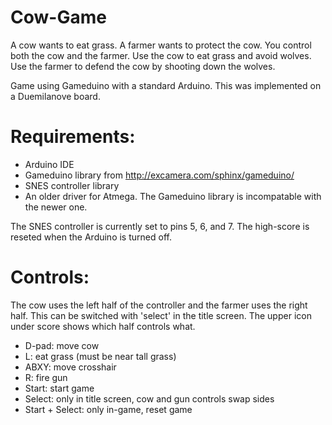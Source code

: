 # Cow-Game
A cow wants to eat grass. A farmer wants to protect the cow. You control both the cow and the farmer. Use the cow to eat grass and avoid wolves. Use the farmer to defend the cow by shooting down the wolves.

Game using Gameduino with a standard Arduino. This was implemented on a Duemilanove board.

# Requirements:

* Arduino IDE
* Gameduino library from http://excamera.com/sphinx/gameduino/
* SNES controller library
* An older driver for Atmega. The Gameduino library is incompatable with the newer one.
  
The SNES controller is currently set to pins 5, 6, and 7.
The high-score is reseted when the Arduino is turned off.

# Controls:

The cow uses the left half of the controller and the farmer uses the right half. This can be switched with 'select' in the title screen. The upper icon under score shows which half controls what.

* D-pad: move cow
* L: eat grass (must be near tall grass)
* ABXY: move crosshair
* R: fire gun
* Start: start game
* Select: only in title screen, cow and gun controls swap sides
* Start + Select: only in-game, reset game
